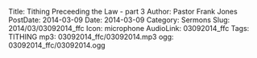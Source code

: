 Title: Tithing Preceeding the Law - part 3
Author: Pastor Frank Jones
PostDate: 2014-03-09
Date: 2014-03-09
Category: Sermons
Slug: 2014/03/03092014_ffc
Icon: microphone
AudioLink: 03092014_ffc
Tags: TITHING
mp3: 03092014_ffc/03092014.mp3
ogg: 03092014_ffc/03092014.ogg
